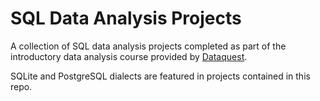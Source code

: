 # SQL Data Analysis Projects 
A collection of SQL data analysis projects completed as part of the introductory data analysis course provided by [Dataquest](https://www.dataquest.io). 

SQLite and PostgreSQL dialects are featured in projects contained in this repo.
